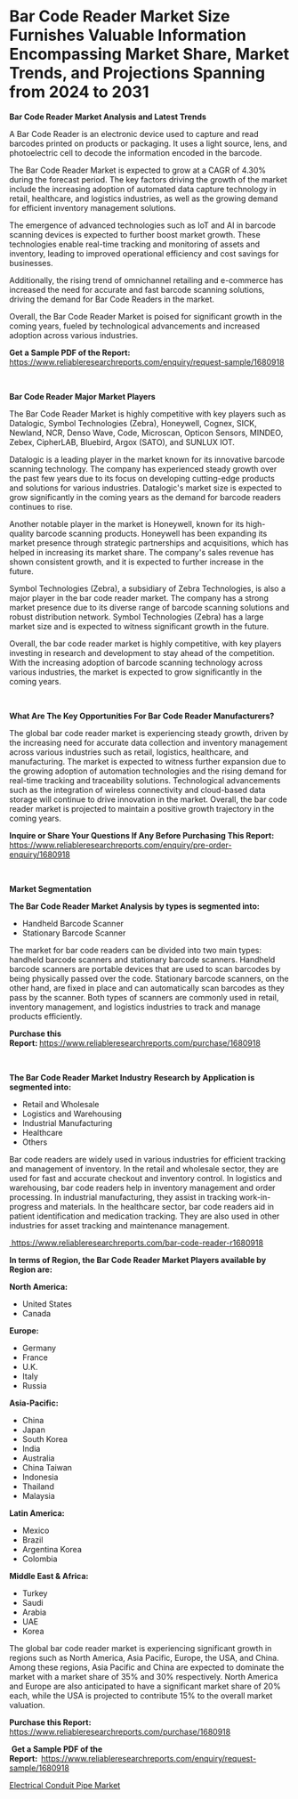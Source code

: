 <p><h1>Bar Code Reader Market Size Furnishes Valuable Information Encompassing Market Share, Market Trends, and Projections Spanning from 2024 to 2031</h1></p><p><strong>Bar Code Reader Market Analysis and Latest Trends</strong></p>
<p><p>A Bar Code Reader is an electronic device used to capture and read barcodes printed on products or packaging. It uses a light source, lens, and photoelectric cell to decode the information encoded in the barcode.</p><p>The Bar Code Reader Market is expected to grow at a CAGR of 4.30% during the forecast period. The key factors driving the growth of the market include the increasing adoption of automated data capture technology in retail, healthcare, and logistics industries, as well as the growing demand for efficient inventory management solutions.</p><p>The emergence of advanced technologies such as IoT and AI in barcode scanning devices is expected to further boost market growth. These technologies enable real-time tracking and monitoring of assets and inventory, leading to improved operational efficiency and cost savings for businesses.</p><p>Additionally, the rising trend of omnichannel retailing and e-commerce has increased the need for accurate and fast barcode scanning solutions, driving the demand for Bar Code Readers in the market.</p><p>Overall, the Bar Code Reader Market is poised for significant growth in the coming years, fueled by technological advancements and increased adoption across various industries.</p></p>
<p><strong>Get a Sample PDF of the Report:&nbsp;</strong> <a href="https://www.reliableresearchreports.com/enquiry/request-sample/1680918">https://www.reliableresearchreports.com/enquiry/request-sample/1680918</a></p>
<p>&nbsp;</p>
<p><strong>Bar Code Reader Major Market Players</strong></p>
<p><p>The Bar Code Reader Market is highly competitive with key players such as Datalogic, Symbol Technologies (Zebra), Honeywell, Cognex, SICK, Newland, NCR, Denso Wave, Code, Microscan, Opticon Sensors, MINDEO, Zebex, CipherLAB, Bluebird, Argox (SATO), and SUNLUX IOT. </p><p>Datalogic is a leading player in the market known for its innovative barcode scanning technology. The company has experienced steady growth over the past few years due to its focus on developing cutting-edge products and solutions for various industries. Datalogic's market size is expected to grow significantly in the coming years as the demand for barcode readers continues to rise.</p><p>Another notable player in the market is Honeywell, known for its high-quality barcode scanning products. Honeywell has been expanding its market presence through strategic partnerships and acquisitions, which has helped in increasing its market share. The company's sales revenue has shown consistent growth, and it is expected to further increase in the future.</p><p>Symbol Technologies (Zebra), a subsidiary of Zebra Technologies, is also a major player in the bar code reader market. The company has a strong market presence due to its diverse range of barcode scanning solutions and robust distribution network. Symbol Technologies (Zebra) has a large market size and is expected to witness significant growth in the future.</p><p>Overall, the bar code reader market is highly competitive, with key players investing in research and development to stay ahead of the competition. With the increasing adoption of barcode scanning technology across various industries, the market is expected to grow significantly in the coming years.</p></p>
<p>&nbsp;</p>
<p><strong>What Are The Key Opportunities For Bar Code Reader Manufacturers?</strong></p>
<p><p>The global bar code reader market is experiencing steady growth, driven by the increasing need for accurate data collection and inventory management across various industries such as retail, logistics, healthcare, and manufacturing. The market is expected to witness further expansion due to the growing adoption of automation technologies and the rising demand for real-time tracking and traceability solutions. Technological advancements such as the integration of wireless connectivity and cloud-based data storage will continue to drive innovation in the market. Overall, the bar code reader market is projected to maintain a positive growth trajectory in the coming years.</p></p>
<p><strong>Inquire or Share Your Questions If Any Before Purchasing This Report:</strong> <a href="https://www.reliableresearchreports.com/enquiry/pre-order-enquiry/1680918">https://www.reliableresearchreports.com/enquiry/pre-order-enquiry/1680918</a></p>
<p>&nbsp;</p>
<p><strong>Market Segmentation</strong></p>
<p><strong>The Bar Code Reader Market Analysis by types is segmented into:</strong></p>
<p><ul><li>Handheld Barcode Scanner</li><li>Stationary Barcode Scanner</li></ul></p>
<p><p>The market for bar code readers can be divided into two main types: handheld barcode scanners and stationary barcode scanners. Handheld barcode scanners are portable devices that are used to scan barcodes by being physically passed over the code. Stationary barcode scanners, on the other hand, are fixed in place and can automatically scan barcodes as they pass by the scanner. Both types of scanners are commonly used in retail, inventory management, and logistics industries to track and manage products efficiently.</p></p>
<p><strong>Purchase this Report:&nbsp;</strong><a href="https://www.reliableresearchreports.com/purchase/1680918">https://www.reliableresearchreports.com/purchase/1680918</a></p>
<p>&nbsp;</p>
<p><strong>The Bar Code Reader Market Industry Research by Application is segmented into:</strong></p>
<p><ul><li>Retail and Wholesale</li><li>Logistics and Warehousing</li><li>Industrial Manufacturing</li><li>Healthcare</li><li>Others</li></ul></p>
<p><p>Bar code readers are widely used in various industries for efficient tracking and management of inventory. In the retail and wholesale sector, they are used for fast and accurate checkout and inventory control. In logistics and warehousing, bar code readers help in inventory management and order processing. In industrial manufacturing, they assist in tracking work-in-progress and materials. In the healthcare sector, bar code readers aid in patient identification and medication tracking. They are also used in other industries for asset tracking and maintenance management.</p></p>
<p><a href="https://www.reliableresearchreports.com/bar-code-reader-r1680918">&nbsp;https://www.reliableresearchreports.com/bar-code-reader-r1680918</a></p>
<p><strong>In terms of Region, the Bar Code Reader Market Players available by Region are:</strong></p>
<p>
    <p> <strong> North America: </strong>
        <ul>
            <li>United States</li>
            <li>Canada</li>
        </ul>
        </p> 
    <p> <strong> Europe: </strong>
        <ul>
            <li>Germany</li>
            <li>France</li>
            <li>U.K.</li>
            <li>Italy</li>
            <li>Russia</li>
        </ul>
        </p> 
    <p> <strong> Asia-Pacific: </strong>
        <ul>
            <li>China</li>
            <li>Japan</li>
            <li>South Korea</li>
            <li>India</li>
            <li>Australia</li>
            <li>China Taiwan</li>
            <li>Indonesia</li>
            <li>Thailand</li>
            <li>Malaysia</li>
        </ul>
        </p> 
    <p> <strong> Latin America: </strong>
        <ul>
            <li>Mexico</li>
            <li>Brazil</li>
            <li>Argentina Korea</li>
            <li>Colombia</li>
        </ul>
        </p> 
    <p> <strong> Middle East & Africa: </strong>
        <ul>
            <li>Turkey</li>
            <li>Saudi</li>
            <li>Arabia</li>
            <li>UAE</li>
            <li>Korea</li>
        </ul>
    </p>
    </p>
<p><p>The global bar code reader market is experiencing significant growth in regions such as North America, Asia Pacific, Europe, the USA, and China. Among these regions, Asia Pacific and China are expected to dominate the market with a market share of 35% and 30% respectively. North America and Europe are also anticipated to have a significant market share of 20% each, while the USA is projected to contribute 15% to the overall market valuation.</p></p>
<p><strong>Purchase this Report: </strong><a href="https://www.reliableresearchreports.com/purchase/1680918">https://www.reliableresearchreports.com/purchase/1680918</a></p>
<p>&nbsp;<strong>Get a Sample PDF of the Report:&nbsp;&nbsp;</strong><a href="https://www.reliableresearchreports.com/enquiry/request-sample/1680918">https://www.reliableresearchreports.com/enquiry/request-sample/1680918</a></p>
<p><strong></strong></p>
<p><p><a href="https://extreme-scabiosa-c81.notion.site/Electrical-Conduit-Pipe-Market-Analysis-and-Market-Size-Global-Industry-Overview-Market-Segmentati-e5d8ba4f5eba411ba859da248b2e180d">Electrical Conduit Pipe Market</a></p></p>